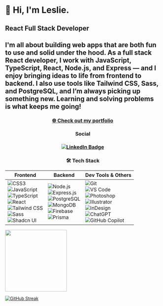 <h1>👋 Hi, I'm Leslie.</h1>

<h2>React Full Stack Developer</h2>

<h2>I'm all about building web apps that are both fun to use and solid under the hood. As a full stack React developer, I work with JavaScript, TypeScript, React, Node.js, and Express — and I enjoy bringing ideas to life from frontend to backend. I also use tools like Tailwind CSS, Sass, and PostgreSQL, and I’m always picking up something new. Learning and solving problems is what keeps me going!</h2>

<h3 align="center">
  <a href="https://leslie-lopez-anaya.netlify.app/" target="_blank">
    🌐 Check out my portfolio
  </a>
</h3>

<h3 align="center">
   Social
</h3>
  
<h3 align="center">
  <a href="https://www.linkedin.com/in/leslie-lopez-anaya-1315lcla2125/">
    <img src="https://img.shields.io/badge/%20LinkedIn-0A66C2?style=plastic&logo=linkedin&logoColor=white" alt="LinkedIn Badge"/>
  </a>
</h3>


  <div align="center">
  
### 🛠️ Tech Stack

| **Frontend** | **Backend** | **Dev Tools & Others** |
|--------------|-------------|-------------------------|
| ![CSS3](https://img.shields.io/badge/CSS3-1572B6?style=plastic&logo=css3&logoColor=white) <br> ![JavaScript](https://img.shields.io/badge/JavaScript-F7DF1E?style=plastic&logo=javascript&logoColor=black) <br> ![TypeScript](https://img.shields.io/badge/TypeScript-3178C6?style=plastic&logo=typescript&logoColor=white) <br> ![React](https://img.shields.io/badge/React-61DAFB?style=plastic&logo=react&logoColor=black) <br> ![Tailwind CSS](https://img.shields.io/badge/Tailwind_CSS-38B2AC?style=plastic&logo=tailwind-css&logoColor=white) <br> ![Sass](https://img.shields.io/badge/SASS-CC6699?style=plastic&logo=sass&logoColor=white) <br> ![Shadcn UI](https://img.shields.io/badge/Shadcn_UI-111827?style=plastic) | ![Node.js](https://img.shields.io/badge/Node.js-339933?style=plastic&logo=node.js&logoColor=white) <br> ![Express.js](https://img.shields.io/badge/Express.js-000000?style=plastic&logo=express&logoColor=white) <br> ![PostgreSQL](https://img.shields.io/badge/PostgreSQL-4169E1?style=plastic&logo=postgresql&logoColor=white) <br> ![MongoDB](https://img.shields.io/badge/MongoDB-47A248?style=plastic&logo=mongodb&logoColor=white) <br> ![Firebase](https://img.shields.io/badge/Firebase-FFCA28?style=plastic&logo=firebase&logoColor=black) <br> ![Prisma](https://img.shields.io/badge/Prisma-2D3748?style=plastic&logo=prisma&logoColor=white) | ![Git](https://img.shields.io/badge/Git-F05032?style=plastic&logo=git&logoColor=white) <br> ![VS Code](https://img.shields.io/badge/VS_Code-007ACC?style=plastic&logo=visual-studio-code&logoColor=white) <br> ![Photoshop](https://img.shields.io/badge/Photoshop-31A8FF?style=plastic&logo=adobe-photoshop&logoColor=white) <br> ![Illustrator](https://img.shields.io/badge/Illustrator-FF9A00?style=plastic&logo=adobe-illustrator&logoColor=white) <br> ![InDesign](https://img.shields.io/badge/InDesign-FF3366?style=plastic&logo=adobe-indesign&logoColor=white) <br> ![ChatGPT](https://img.shields.io/badge/ChatGPT-00A67E?style=plastic&logo=openai&logoColor=white) <br> ![GitHub Copilot](https://img.shields.io/badge/GitHub_Copilot-181717?style=plastic&logo=githubcopilot&logoColor=white) |
</div>



<p>
  <img height=200 align="center" src="https://github-readme-stats.vercel.app/api/top-langs?username=LeslieLopez25&theme=holi&layout=compact&langs_count=8&card_width=320" />
</p>

[![GitHub Streak](https://streak-stats.demolab.com/?user=LeslieLopez25&theme=holi-theme)](https://git.io/streak-stats)

<!---
LeslieLopez25/LeslieLopez25 is a ✨ special ✨ repository because its `README.md` (this file) appears on your GitHub profile.
You can click the Preview link to take a look at your changes.
--->
